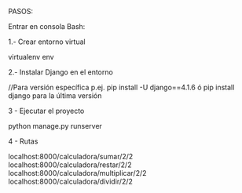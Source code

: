 PASOS:

Entrar en consola Bash:

1.- Crear entorno virtual

virtualenv env

2.- Instalar Django en el entorno

//Para versión específica p.ej. pip install -U django==4.1.6 
ó pip install django para la última versión

3 - Ejecutar el proyecto

python manage.py runserver

4 - Rutas

localhost:8000/calculadora/sumar/2/2
localhost:8000/calculadora/restar/2/2
localhost:8000/calculadora/multiplicar/2/2
localhost:8000/calculadora/dividir/2/2